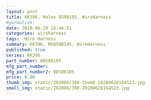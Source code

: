 ```yaml
---
layout: post
title: KK396, Molex 8500105, WireHarness
#permalink: 
date: 2020-06-28 16:44:51
categories: wireharness
tags:  Wire Harness
summary: KK396, MX8500105, WireHarness
published: true 
series: KK396
part_number: 08500105
mfg_part_number: 
mfg_part_number2: 08500105
price: 0.00
thumb_img: static/202006/380-thumb-20200628164523.jpg
small_img: static/202006/380-20200628164523.jpg
---
```



